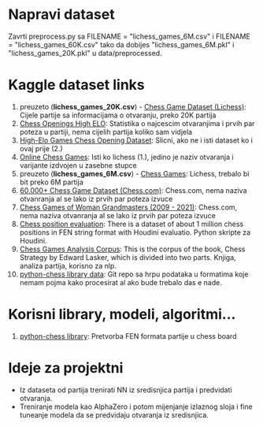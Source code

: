# Napravi dataset
Zavrti preprocess.py sa FILENAME = "lichess_games_6M.csv" i FILENAME = "lichess_games_60K.csv" tako da dobijes "lichess_games_6M.pkl" i "lichess_games_20K.pkl" u data/preprocessed.

# Kaggle dataset links
1. preuzeto (**lichess_games_20K.csv**) - [Chess Game Dataset (Lichess)](https://www.kaggle.com/datasets/datasnaek/chess): Cijele partije sa informacijama o otvaranju, preko 20K partija
2. [Chess Openings High ELO](https://www.kaggle.com/datasets/alexandrelemercier/all-chess-openings): Statistika o najcescim otvaranjima i prvih par poteza u partiji, nema cijelih partija koliko sam vidjela
3. [High-Elo Games Chess Opening Dataset](https://www.kaggle.com/datasets/arashnic/chess-opening-dataset): Slicni, ako ne i isti dataset ko i ovaj prije (2.)
4. [Online Chess Games](https://www.kaggle.com/datasets/ulrikthygepedersen/online-chess-games): Isti ko lichess (1.), jedino je naziv otvaranja i varijante izdvojen u zasebne stupce
5. preuzeto (**lichess_games_6M.csv**) - [Chess Games](https://www.kaggle.com/datasets/arevel/chess-games): Lichess, trebalo bi bit preko 6M partija
6. [60,000+ Chess Game Dataset (Chess.com)](https://www.kaggle.com/datasets/adityajha1504/chesscom-user-games-60000-games): Chess.com, nema naziva otvanranja al se lako iz prvih par poteza izvuce
7. [Chess Games of Woman Grandmasters (2009 - 2021)](https://www.kaggle.com/datasets/rohanrao/chess-games-of-woman-grandmasters): Chess.com, nema naziva otvanranja al se lako iz prvih par poteza izvuce
8. [Chess position evaluation](https://www.kaggle.com/datasets/petert1/chess-position-evaluation?select=train_houdini_normal_977000.csv): There is a dataset of about 1 million chess positions in FEN string format with Houdini evaluatio. Python skripte za Houdini.
9. [Chess Games Analysis Corpus](https://www.kaggle.com/datasets/adityajha1504/corpuschessstratergybook): This is the corpus of the book, Chess Strategy by Edward Lasker, which is divided into two parts. Knjiga, analiza partija, korisno za nlp.
10. [python-chess library data](https://github.com/niklasf/python-chess/tree/master/data): Git repo sa hrpu podataka u formatima koje nemam pojma kako procesirat al ako bude trebalo das e nade.


# Korisni library, modeli, algoritmi...
1. [python-chess library](https://python-chess.readthedocs.io/en/latest/): Pretvorba FEN formata partije u chess board

# Ideje za projektni
- Iz dataseta od partija trenirati NN iz sredisnjica partija i predvidati otvaranja.
- Treniranje modela kao AlphaZero i potom mijenjanje izlaznog sloja i fine tuneanje modela da se predvidaju otvaranja iz sredisnjica.